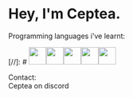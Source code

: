
# Hey, I'm Ceptea.


Programming languages i've learnt:


[//]: # <img src="https://ceptea.xyz/static/python.png" style="width: 35px; height: 35px;"><img src="https://ceptea.xyz/static/java.png" style="width: 35px; height: 35px;"><img src="https://ceptea.xyz/static/javascript.png" style="width: 35px; height: 35px;"><img src="https://ceptea.xyz/static/html.png" style="width: 35px; height: 35px;"><img src="https://ceptea.xyz/static/css.png" style="width: 35px; height: 35px;">

Contact:<br>
Ceptea on discord
